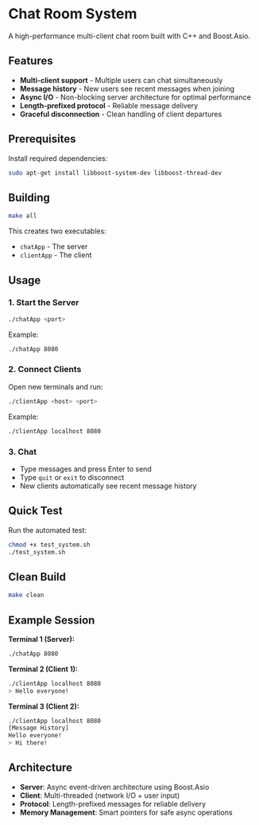 # Chat Room System

A high-performance multi-client chat room built with C++ and Boost.Asio.

## Features

- **Multi-client support** - Multiple users can chat simultaneously
- **Message history** - New users see recent messages when joining
- **Async I/O** - Non-blocking server architecture for optimal performance
- **Length-prefixed protocol** - Reliable message delivery
- **Graceful disconnection** - Clean handling of client departures

## Prerequisites

Install required dependencies:
```bash
sudo apt-get install libboost-system-dev libboost-thread-dev
```

## Building

```bash
make all
```

This creates two executables:
- `chatApp` - The server
- `clientApp` - The client

## Usage

### 1. Start the Server
```bash
./chatApp <port>
```
Example:
```bash
./chatApp 8080
```

### 2. Connect Clients
Open new terminals and run:
```bash
./clientApp <host> <port>
```
Example:
```bash
./clientApp localhost 8080
```

### 3. Chat
- Type messages and press Enter to send
- Type `quit` or `exit` to disconnect
- New clients automatically see recent message history

## Quick Test

Run the automated test:
```bash
chmod +x test_system.sh
./test_system.sh
```

## Clean Build

```bash
make clean
```

## Example Session

**Terminal 1 (Server):**
```bash
./chatApp 8080
```

**Terminal 2 (Client 1):**
```bash
./clientApp localhost 8080
> Hello everyone!
```

**Terminal 3 (Client 2):**
```bash
./clientApp localhost 8080
[Message History]
Hello everyone!
> Hi there!
```

## Architecture

- **Server**: Async event-driven architecture using Boost.Asio
- **Client**: Multi-threaded (network I/O + user input)
- **Protocol**: Length-prefixed messages for reliable delivery
- **Memory Management**: Smart pointers for safe async operations
